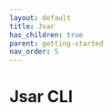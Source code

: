 ```yaml
---
layout: default
title: Jsar
has_children: true
parent: getting-started
nav_order: 5
---
```


# Jsar CLI